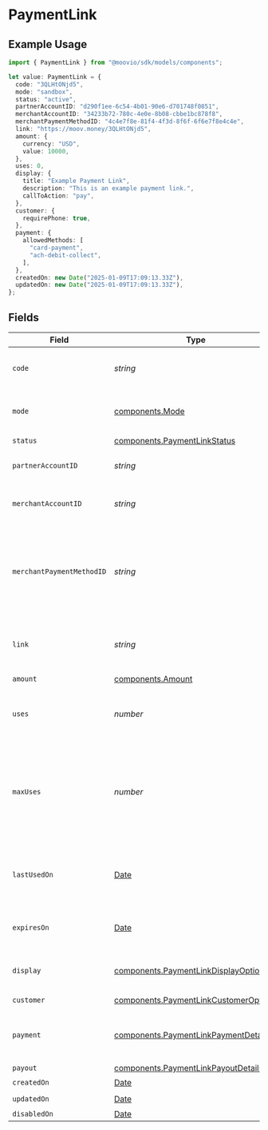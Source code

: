 # PaymentLink

## Example Usage

```typescript
import { PaymentLink } from "@moovio/sdk/models/components";

let value: PaymentLink = {
  code: "3QLHtONjd5",
  mode: "sandbox",
  status: "active",
  partnerAccountID: "d290f1ee-6c54-4b01-90e6-d701748f0851",
  merchantAccountID: "34233b72-780c-4e0e-8b08-cbbe1bc878f8",
  merchantPaymentMethodID: "4c4e7f8e-81f4-4f3d-8f6f-6f6e7f8e4c4e",
  link: "https://moov.money/3QLHtONjd5",
  amount: {
    currency: "USD",
    value: 10000,
  },
  uses: 0,
  display: {
    title: "Example Payment Link",
    description: "This is an example payment link.",
    callToAction: "pay",
  },
  customer: {
    requirePhone: true,
  },
  payment: {
    allowedMethods: [
      "card-payment",
      "ach-debit-collect",
    ],
  },
  createdOn: new Date("2025-01-09T17:09:13.33Z"),
  updatedOn: new Date("2025-01-09T17:09:13.33Z"),
};
```

## Fields

| Field                                                                                                             | Type                                                                                                              | Required                                                                                                          | Description                                                                                                       | Example                                                                                                           |
| ----------------------------------------------------------------------------------------------------------------- | ----------------------------------------------------------------------------------------------------------------- | ----------------------------------------------------------------------------------------------------------------- | ----------------------------------------------------------------------------------------------------------------- | ----------------------------------------------------------------------------------------------------------------- |
| `code`                                                                                                            | *string*                                                                                                          | :heavy_check_mark:                                                                                                | Unique code identifying this payment link.                                                                        | uc7ZYKrMhi                                                                                                        |
| `mode`                                                                                                            | [components.Mode](../../models/components/mode.md)                                                                | :heavy_check_mark:                                                                                                | The operating mode for an account.                                                                                | production                                                                                                        |
| `status`                                                                                                          | [components.PaymentLinkStatus](../../models/components/paymentlinkstatus.md)                                      | :heavy_check_mark:                                                                                                | N/A                                                                                                               |                                                                                                                   |
| `partnerAccountID`                                                                                                | *string*                                                                                                          | :heavy_check_mark:                                                                                                | The partner's Moov account ID.                                                                                    |                                                                                                                   |
| `merchantAccountID`                                                                                               | *string*                                                                                                          | :heavy_check_mark:                                                                                                | The merchant's Moov account ID.                                                                                   |                                                                                                                   |
| `merchantPaymentMethodID`                                                                                         | *string*                                                                                                          | :heavy_check_mark:                                                                                                | The merchant's preferred payment method ID. Must be a wallet payment method.                                      |                                                                                                                   |
| `link`                                                                                                            | *string*                                                                                                          | :heavy_check_mark:                                                                                                | Link to the payment landing page for this payment link.                                                           |                                                                                                                   |
| `amount`                                                                                                          | [components.Amount](../../models/components/amount.md)                                                            | :heavy_check_mark:                                                                                                | N/A                                                                                                               |                                                                                                                   |
| `uses`                                                                                                            | *number*                                                                                                          | :heavy_check_mark:                                                                                                | The number of times this payment link has been used.                                                              |                                                                                                                   |
| `maxUses`                                                                                                         | *number*                                                                                                          | :heavy_minus_sign:                                                                                                | An optional limit on the number of times this payment link can be used. <br/><br/>**For payouts, `maxUses` is always 1.** |                                                                                                                   |
| `lastUsedOn`                                                                                                      | [Date](https://developer.mozilla.org/en-US/docs/Web/JavaScript/Reference/Global_Objects/Date)                     | :heavy_minus_sign:                                                                                                | The timestamp when this payment link was last used.                                                               |                                                                                                                   |
| `expiresOn`                                                                                                       | [Date](https://developer.mozilla.org/en-US/docs/Web/JavaScript/Reference/Global_Objects/Date)                     | :heavy_minus_sign:                                                                                                | An optional expiration date for this payment link.                                                                |                                                                                                                   |
| `display`                                                                                                         | [components.PaymentLinkDisplayOptions](../../models/components/paymentlinkdisplayoptions.md)                      | :heavy_check_mark:                                                                                                | Customizable display options for a payment link.                                                                  |                                                                                                                   |
| `customer`                                                                                                        | [components.PaymentLinkCustomerOptions](../../models/components/paymentlinkcustomeroptions.md)                    | :heavy_check_mark:                                                                                                | N/A                                                                                                               |                                                                                                                   |
| `payment`                                                                                                         | [components.PaymentLinkPaymentDetails](../../models/components/paymentlinkpaymentdetails.md)                      | :heavy_minus_sign:                                                                                                | Options for payment links used to collect payment.                                                                |                                                                                                                   |
| `payout`                                                                                                          | [components.PaymentLinkPayoutDetails](../../models/components/paymentlinkpayoutdetails.md)                        | :heavy_minus_sign:                                                                                                | N/A                                                                                                               |                                                                                                                   |
| `createdOn`                                                                                                       | [Date](https://developer.mozilla.org/en-US/docs/Web/JavaScript/Reference/Global_Objects/Date)                     | :heavy_check_mark:                                                                                                | N/A                                                                                                               |                                                                                                                   |
| `updatedOn`                                                                                                       | [Date](https://developer.mozilla.org/en-US/docs/Web/JavaScript/Reference/Global_Objects/Date)                     | :heavy_check_mark:                                                                                                | N/A                                                                                                               |                                                                                                                   |
| `disabledOn`                                                                                                      | [Date](https://developer.mozilla.org/en-US/docs/Web/JavaScript/Reference/Global_Objects/Date)                     | :heavy_minus_sign:                                                                                                | N/A                                                                                                               |                                                                                                                   |